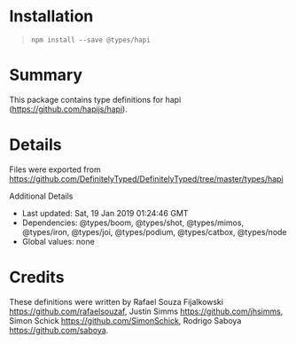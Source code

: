 # Installation
> `npm install --save @types/hapi`

# Summary
This package contains type definitions for hapi (https://github.com/hapijs/hapi).

# Details
Files were exported from https://github.com/DefinitelyTyped/DefinitelyTyped/tree/master/types/hapi

Additional Details
 * Last updated: Sat, 19 Jan 2019 01:24:46 GMT
 * Dependencies: @types/boom, @types/shot, @types/mimos, @types/iron, @types/joi, @types/podium, @types/catbox, @types/node
 * Global values: none

# Credits
These definitions were written by Rafael Souza Fijalkowski <https://github.com/rafaelsouzaf>, Justin Simms <https://github.com/jhsimms>, Simon Schick <https://github.com/SimonSchick>, Rodrigo Saboya <https://github.com/saboya>.
